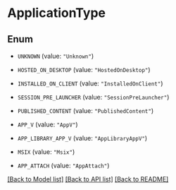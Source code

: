 # ApplicationType

## Enum


* `UNKNOWN` (value: `"Unknown"`)

* `HOSTED_ON_DESKTOP` (value: `"HostedOnDesktop"`)

* `INSTALLED_ON_CLIENT` (value: `"InstalledOnClient"`)

* `SESSION_PRE_LAUNCHER` (value: `"SessionPreLauncher"`)

* `PUBLISHED_CONTENT` (value: `"PublishedContent"`)

* `APP_V` (value: `"AppV"`)

* `APP_LIBRARY_APP_V` (value: `"AppLibraryAppV"`)

* `MSIX` (value: `"Msix"`)

* `APP_ATTACH` (value: `"AppAttach"`)


[[Back to Model list]](../README.md#documentation-for-models) [[Back to API list]](../README.md#documentation-for-api-endpoints) [[Back to README]](../README.md)



